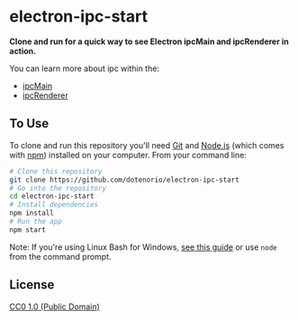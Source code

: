 # electron-ipc-start

**Clone and run for a quick way to see Electron ipcMain and ipcRenderer in action.**

You can learn more about ipc within the:
- [ipcMain](https://electronjs.org/docs/api/ipc-main)
- [ipcRenderer](https://electronjs.org/docs/api/ipc-renderer)

## To Use

To clone and run this repository you'll need [Git](https://git-scm.com) and [Node.js](https://nodejs.org/en/download/) (which comes with [npm](http://npmjs.com)) installed on your computer. From your command line:

```bash
# Clone this repository
git clone https://github.com/dotenorio/electron-ipc-start
# Go into the repository
cd electron-ipc-start
# Install dependencies
npm install
# Run the app
npm start
```

Note: If you're using Linux Bash for Windows, [see this guide](https://www.howtogeek.com/261575/how-to-run-graphical-linux-desktop-applications-from-windows-10s-bash-shell/) or use `node` from the command prompt.

## License

[CC0 1.0 (Public Domain)](LICENSE.md)
